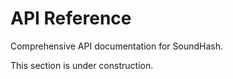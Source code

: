 # API Reference

Comprehensive API documentation for SoundHash.

This section is under construction.